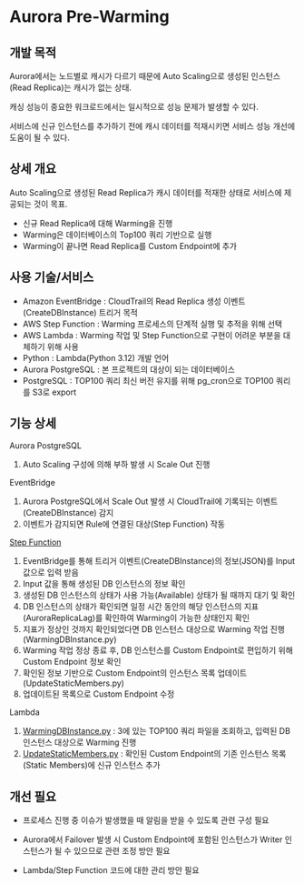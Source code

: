 # Aurora Pre-Warming

## 개발 목적
Aurora에서는 노드별로 캐시가 다르기 때문에 Auto Scaling으로 생성된 인스턴스(Read Replica)는 캐시가 없는 상태.  

캐싱 성능이 중요한 워크로드에서는 일시적으로 성능 문제가 발생할 수 있다.  

서비스에 신규 인스턴스를 추가하기 전에 캐시 데이터를 적재시키면 서비스 성능 개선에 도움이 될 수 있다.

## 상세 개요
Auto Scaling으로 생성된 Read Replica가 캐시 데이터를 적재한 상태로 서비스에 제공되는 것이 목표.
- 신규 Read Replica에 대해 Warming을 진행
- Warming은 데이터베이스의 Top100 쿼리 기반으로 실행
- Warming이 끝나면 Read Replica를 Custom Endpoint에 추가

## 사용 기술/서비스
- Amazon EventBridge : CloudTrail의 Read Replica 생성 이벤트(CreateDBInstance) 트리거 목적
- AWS Step Function : Warming 프로세스의 단계적 실행 및 추적을 위해 선택
- AWS Lambda : Warming 작업 및 Step Function으로 구현이 어려운 부분을 대체하기 위해 사용
- Python : Lambda(Python 3.12) 개발 언어
- Aurora PostgreSQL : 본 프로젝트의 대상이 되는 데이터베이스
- PostgreSQL : TOP100 쿼리 최신 버전 유지를 위해 pg_cron으로 TOP100 쿼리를 S3로 export

## 기능 상세
Aurora PostgreSQL
1. Auto Scaling 구성에 의해 부하 발생 시 Scale Out 진행

EventBridge
1. Aurora PostgreSQL에서 Scale Out 발생 시 CloudTrail에 기록되는 이벤트(CreateDBInstance) 감지
2. 이벤트가 감지되면 Rule에 연결된 대상(Step Function) 작동

[Step Function][STEP]
1. EventBridge를 통해 트리거 이벤트(CreateDBInstance)의 정보(JSON)를 Input 값으로 입력 받음
2. Input 값을 통해 생성된 DB 인스턴스의 정보 확인
3. 생성된 DB 인스턴스의 상태가 사용 가능(Available) 상태가 될 때까지 대기 및 확인
4. DB 인스턴스의 상태가 확인되면 일정 시간 동안의 해당 인스턴스의 지표(AuroraReplicaLag)를 확인하여 Warming이 가능한 상태인지 확인
5. 지표가 정상인 것까지 확인되었다면 DB 인스턴스 대상으로 Warming 작업 진행(WarmingDBInstance.py)
6. Warming 작업 정상 종료 후, DB 인스턴스를 Custom Endpoint로 편입하기 위해 Custom Endpoint 정보 확인
7. 확인된 정보 기반으로 Custom Endpoint의 인스턴스 목록 업데이트(UpdateStaticMembers.py)
8. 업데이트된 목록으로 Custom Endpoint 수정

Lambda
1. [WarmingDBInstance.py][WDBP] : 3에 있는 TOP100 쿼리 파일을 조회하고, 입력된 DB 인스턴스 대상으로 Warming 진행
2. [UpdateStaticMembers.py][USMP] : 확인된 Custom Endpoint의 기존 인스턴스 목록(Static Members)에 신규 인스턴스 추가


## 개선 필요

- 프로세스 진행 중 이슈가 발생했을 때 알림을 받을 수 있도록 관련 구성 필요
- Aurora에서 Failover 발생 시 Custom Endpoint에 포함된 인스턴스가 Writer 인스턴스가 될 수 있으므로 관련 조정 방안 필요
- Lambda/Step Function 코드에 대한 관리 방안 필요





   [STEP]: <https://github.com/ballenabox/AuroraPreWarming/blob/main/01_StepFunction/StepFunction.json>
   [WDBP]: <https://github.com/ballenabox/AuroraPreWarming/blob/main/02_Lambda/WarmingDBInstance.py>
   [USMP]: <https://github.com/ballenabox/AuroraPreWarming/blob/main/02_Lambda/UpdateStaticMembers.py>
